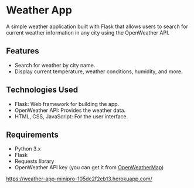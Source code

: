 # Weather App

A simple weather application built with Flask that allows users to search for current weather information in any city using the OpenWeather API.

## Features

- Search for weather by city name.
- Display current temperature, weather conditions, humidity, and more.

## Technologies Used

- Flask: Web framework for building the app.
- OpenWeather API: Provides the weather data.
- HTML, CSS, JavaScript: For the user interface.

## Requirements

- Python 3.x
- Flask
- Requests library
- OpenWeather API key (you can get it from [OpenWeatherMap](https://openweathermap.org/))

https://weather-app-minipro-105dc2f2eb13.herokuapp.com/
